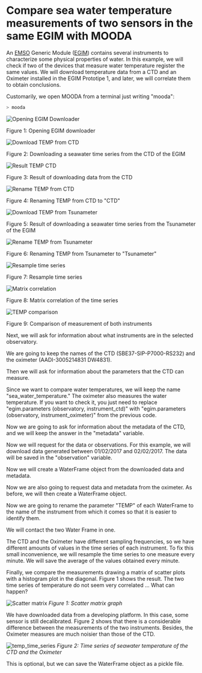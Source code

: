 # Compare sea water temperature measurements of two sensors in the same EGIM with MOODA

An [EMSO](http://emso.eu/) Generic Module ([EGIM](http://www.emsodev.eu/)) contains several instruments to characterize some physical properties of water. In this example, we will check if two of the devices that measure water temperature register the same values. We will download temperature data from a CTD and an Oximeter installed in the EGIM Prototipe 1, and later, we will correlate them to obtain conclusions.

Customarily, we open MOODA from a terminal just writing "mooda":

```bash
> mooda
```

![Opening EGIM Downloader](../img/examples/mooda/file_open_EGIM.PNG)

Figure 1: Opening EGIM downloader

![Download TEMP from CTD](../img/examples/mooda/download_temp_ctd.PNG)

Figure 2: Downloading a seawater time series from the CTD
of the EGIM

![Result TEMP CTD](../img/examples/mooda/result_download_temp_ctd.PNG)

Figure 3: Result of downloading data from the CTD

![Rename TEMP from CTD](../img/examples/mooda/rename_CTD.PNG)

Figure 4: Renaming TEMP from CTD to "CTD"

![Download TEMP from Tsunameter](../img/examples/mooda/result_download_temp_tsunami.PNG)

Figure 5: Result of downloading a seawater time series from the Tsunameter of the EGIM

![Rename TEMP from Tsunameter](../img/examples/mooda/rename_tsunami.PNG)

Figure 6: Renaming TEMP from Tsunameter to "Tsunameter"

![Resample time series](../img/examples/mooda/resample_MOODA.PNG)

Figure 7: Resample time series

![Matrix correlation](../img/examples/mooda/correlation_MOODA.PNG)

Figure 8: Matrix correlation of the time series

![TEMP comparison](../img/examples/mooda/ts_temp_MOODA.PNG)

Figure 9: Comparison of measurement of both instruments

Next, we will ask for information about what instruments are in the selected observatory.

We are going to keep the names of the CTD (SBE37-SIP-P7000-RS232) and the oximeter (AADI-3005214831 DW4831).

Then we will ask for information about the parameters that the CTD can measure.

Since we want to compare water temperatures, we will keep the name "sea_water_temperature." The oximeter also measures the water temperature. If you want to check it, you just need to replace "egim.parameters (observatory, instrument_ctd)" with "egim.parameters (observatory, instrument_oximeter)" from the previous code.

Now we are going to ask for information about the metadata of the CTD, and we will keep the answer in the "metadata" variable.

Now we will request for the data or observations. For this example, we will download data generated between 01/02/2017 and 02/02/2017. The data will be saved in the "observation" variable.

Now we will create a WaterFrame object from the downloaded data and metadata.

Now we are also going to request data and metadata from the oximeter. As before, we will then create a WaterFrame object.

Now we are going to rename the parameter "TEMP" of each WaterFrame to the name of the instrument from which it comes so that it is easier to identify them.

We will contact the two Water Frame in one.

The CTD and the Oximeter have different sampling frequencies, so we have different amounts of values in the time series of each instrument. To fix this small inconvenience, we will resample the time series to one measure every minute. We will save the average of the values obtained every minute.

Finally, we compare the measurements drawing a matrix of scatter plots with a histogram plot in the diagonal. Figure 1 shows the result. The two time series of temperature do not seem very correlated ... What can happen?

![Scatter matrix](../img/examples/emso/scatter_matrix.png)
*Figure 1: Scatter matrix graph*

We have downloaded data from a developing platform. In this case, some sensor is still decalibrated. Figure 2 shows that there is a considerable difference between the measurements of the two instruments. Besides, the Oximeter measures are much noisier than those of the CTD.

![temp_time_series](../img/examples/emso/ts_temp_oximeter_ctd.png)
*Figure 2: Time series of seawater temperature of the CTD and the Oximeter*

This is optional, but we can save the WaterFrame object as a pickle file.